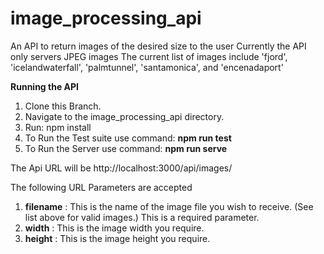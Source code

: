 # image_processing_api
An API to return images of the desired size to the user 
Currently the API only servers JPEG images
The current list of images include 'fjord', 'icelandwaterfall', 'palmtunnel', 'santamonica', and 'encenadaport' 

**Running the API**

1. Clone this Branch.
2. Navigate to the image_processing_api directory.
3. Run: npm install
4. To Run the Test suite use command: **npm run test**
5. To Run the Server use command: **npm run serve**

The Api URL will be http://localhost:3000/api/images/

The following URL Parameters are accepted

1. **filename** : This is the name of the image file you wish to receive. (See list above for valid images.) This is a required parameter.
2. **width** : This is the image width you require.
3. **height** : This is the image height you require.
